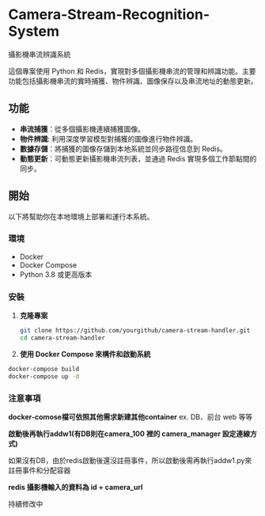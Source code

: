 # Camera-Stream-Recognition-System
攝影機串流辨識系統

這個專案使用 Python 和 Redis，實現對多個攝影機串流的管理和辨識功能。主要功能包括攝影機串流的實時捕獲、物件辨識、圖像保存以及串流地址的動態更新。


## 功能

- **串流捕獲**：從多個攝影機連續捕獲圖像。
- **物件辨識**: 利用深度學習模型對捕獲的圖像進行物件辨識。
- **數據存儲**：將捕獲的圖像存儲到本地系統並同步路徑信息到 Redis。
- **動態更新**：可動態更新攝影機串流列表，並通過 Redis 實現多個工作節點間的同步。

## 開始

以下將幫助你在本地環境上部署和運行本系統。

### 環境

- Docker
- Docker Compose
- Python 3.8 或更高版本

### 安裝

1. **克隆專案**

   ```bash
   git clone https://github.com/yourgithub/camera-stream-handler.git
   cd camera-stream-handler

2.  **使用 Docker Compose 來構件和啟動系統**
   ```bash
   docker-compose build
   docker-compose up -d
   ```

### 注意事項

**docker-comose檔可依照其他需求新建其他container**
ex. DB、前台 web 等等


**啟動後再執行addw1(有DB則在camera_100 裡的 camera_manager 設定連線方式)**

如果沒有DB，由於redis啟動後還沒註冊事件，所以啟動後需再執行addw1.py來註冊事件和分配容器

**redis 攝影機輸入的資料為 id + camera_url**




持續修改中
